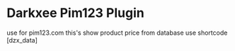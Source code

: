 # Darkxee Pim123 Plugin
use for pim123.com 
this's show product price from database
use shortcode [dzx_data]
